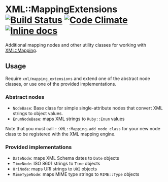 # XML::MappingExtensions [![Build Status](https://travis-ci.org/dmolesUC3/xml-mapping_extensions.png?branch=master)](https://travis-ci.org/dmolesUC3/xml-mapping_extensions) [![Code Climate](https://codeclimate.com/github/dmolesUC3/xml-mapping_extensions.png)](https://codeclimate.com/github/dmolesUC3/xml-mapping_extensions) [![Inline docs](http://inch-ci.org/github/dmolesUC3/xml-mapping_extensions.png)](http://inch-ci.org/github/dmolesUC3/xml-mapping_extensions)


Additional mapping nodes and other utility classes for working with
[XML::Mapping](http://multi-io.github.io/xml-mapping/).

## Usage

Require `xml/mapping_extensions` and extend one of the abstract node
classes, or use one of the provided implementations.

### Abstract nodes

- `NodeBase`: Base class for simple single-attribute nodes that
   convert XML strings to object values.
- `EnumNodeBase`: maps XML strings to `Ruby::Enum` values

Note that you must call `::XML::Mapping.add_node_class` for your new node class
to be registered with the XML mapping engine.

### Provided implementations

- `DateNode`: maps XML Schema dates to `Date` objects
- `TimeNode`: ISO 8601 strings to `Time` objects
- `UriNode`: maps URI strings to `URI` objects
- `MimeTypeNode`: maps MIME type strings to `MIME::Type` objects
